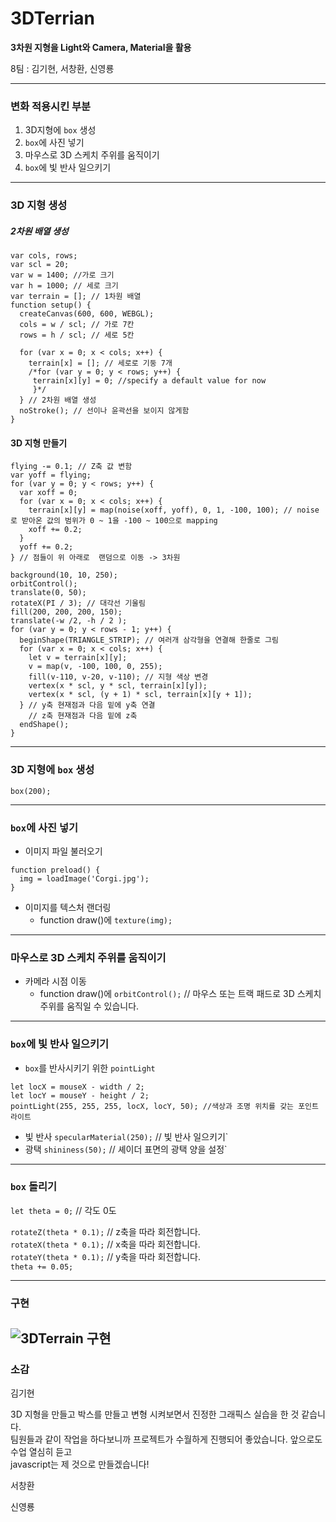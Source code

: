 # 3DTerrian
**3차원 지형을 Light와 Camera, Material을 활용**

8팀 : 김기현, 서창환, 신영룡

---
### 변화 적용시킨 부분

1. 3D지형에 `box` 생성
2. `box`에 사진 넣기
3. 마우스로 3D 스케치 주위를 움직이기
4. `box`에 빛 반사 일으키기

---
### 3D 지형 생성

##### 2차원 배열 생성
```
var cols, rows;
var scl = 20;
var w = 1400; //가로 크기
var h = 1000; // 세로 크기
var terrain = []; // 1차원 배열
function setup() {
  createCanvas(600, 600, WEBGL);
  cols = w / scl; // 가로 7칸
  rows = h / scl; // 세로 5칸

  for (var x = 0; x < cols; x++) {
    terrain[x] = []; // 세로로 기둥 7개 
    /*for (var y = 0; y < rows; y++) {
     terrain[x][y] = 0; //specify a default value for now
     }*/ 
  } // 2차원 배열 생성
  noStroke(); // 선이나 윤곽선을 보이지 않게함
}
```
#### 3D 지형 만들기
```
flying -= 0.1; // Z축 값 변함
var yoff = flying;
for (var y = 0; y < rows; y++) {
  var xoff = 0;
  for (var x = 0; x < cols; x++) {
    terrain[x][y] = map(noise(xoff, yoff), 0, 1, -100, 100); // noise로 받아온 값의 범위가 0 ~ 1을 -100 ~ 100으로 mapping
    xoff += 0.2;
  }
  yoff += 0.2;
} // 점들이 위 아래로  랜덤으로 이동 -> 3차원 
  
background(10, 10, 250);
orbitControl();
translate(0, 50);
rotateX(PI / 3); // 대각선 기울림
fill(200, 200, 200, 150);
translate(-w /2, -h / 2 );
for (var y = 0; y < rows - 1; y++) {
  beginShape(TRIANGLE_STRIP); // 여러개 삼각형을 연결해 한줄로 그림
  for (var x = 0; x < cols; x++) {
    let v = terrain[x][y];
    v = map(v, -100, 100, 0, 255);
    fill(v-110, v-20, v-110); // 지형 색상 변경 
    vertex(x * scl, y * scl, terrain[x][y]); 
    vertex(x * scl, (y + 1) * scl, terrain[x][y + 1]);
  } // y축 현재점과 다음 밑에 y축 연결
    // z축 현재점과 다음 밑에 z축 
  endShape();
} 
```
---
### 3D 지형에 `box` 생성

`box(200);`

---

### `box`에 사진 넣기

* 이미지 파일 불러오기
```
function preload() {
  img = loadImage('Corgi.jpg');
}
```
* 이미지를 텍스처 랜더링
  * function draw()에
`texture(img);`

---

### 마우스로 3D 스케치 주위를 움직이기
* 카메라 시점 이동  
  * function draw()에
`orbitControl();` // 마우스 또는 트랙 패드로 3D 스케치 주위를 움직일 수 있습니다. 

---

### `box`에 빛 반사 일으키기
* `box`를 반사시키기 위한 `pointLight`

```
let locX = mouseX - width / 2;
let locY = mouseY - height / 2;
pointLight(255, 255, 255, locX, locY, 50); //색상과 조명 위치를 갖는 포인트 라이트
```
* 빛 반사
`specularMaterial(250);` // 빛 반사 일으키기`
* 광택
`shininess(50);` // 셰이더 표면의 광택 양을 설정`

---

### `box` 돌리기

`let theta = 0;` // 각도 0도

`rotateZ(theta * 0.1);` // z축을 따라 회전합니다.  
`rotateX(theta * 0.1);` // x축을 따라 회전합니다.  
`rotateY(theta * 0.1);` // y축을 따라 회전합니다.  
`theta += 0.05;`


---
### 구현
![3DTerrain 구현](ezgif.com-gif-maker.gif)
---





### 소감

김기현

3D 지형을 만들고 박스를 만들고 변형 시켜보면서 진정한 그래픽스 실습을 한 것 같습니다.  
팀원들과 같이 작업을 하다보니까 프로젝트가 수월하게 진행되어 좋았습니다. 앞으로도 수업 열심히 듣고  
javascript는 제 것으로 만들겠습니다!

서창환

신영룡


